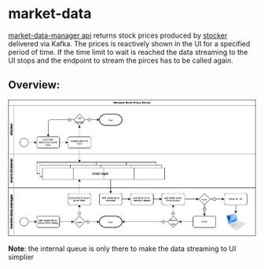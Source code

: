 # market-data
[market-data-manager api](https://github.com/chiusday/market-data/tree/main/market-data-manager) returns stock prices produced by [stocker](https://github.com/chiusday/market-data/tree/main/stocker) delivered via Kafka. The prices is reactively shown in the UI for a specified period of time. If the time limit to wait  is reached the data streaming to the UI stops and the endpoint to stream the pirces has to be called again. 

## Overview:
![](market-data-manager/src/main/resources/images/StreamStocksToUI.png)

**Note**: the internal queue is only there to make the data streaming to UI simplier